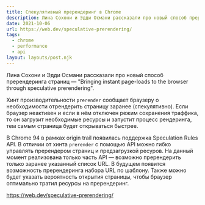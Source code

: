 ```yaml
---
title: Спекулятивный пререндеринг в Chrome
description: Лина Сохони и Эдди Османи рассказали про новый способ пререндеринга страниц
date: 2021-10-06
url: https://web.dev/speculative-prerendering/
tags:
  - chrome
  - performance
  - api
layout: layouts/post.njk
---
```

Лина Сохони и Эдди Османи рассказали про новый способ пререндеринга страниц — "Bringing instant page-loads to the browser through speculative prerendering".

Хинт производительности `prerender` сообщает браузеру о необходимости отрендерить страницу заранее (спекулятивно). Если браузер неактивен и если в нём отключен режим сохранения траффика, то он загрузит необходимые ресурсы и запустит процесс рендеринга, тем самым страница будет открываться быстрее.

В Chrome 94 в рамках origin trail появилась поддержка Speculation Rules API. В отличии от хинта `prerender` c помощью API можно гибко управлять пререндером страниц и предзагрузкой ресуров. На данный момент реализована только часть API — возможно пререндерить только заранее указанный список URL. В будущем появится возможность пререндеринга набора URL по шаблону. Также можно будет указать вероятность открытия страницы, чтобы браузер оптимально тратил ресурсы на пререндеринг.

https://web.dev/speculative-prerendering/
